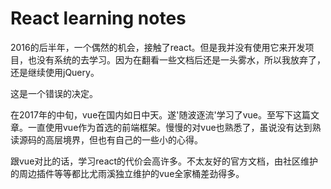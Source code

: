 # React learning notes

2016的后半年，一个偶然的机会，接触了react。但是我并没有使用它来开发项目，也没有系统的去学习。因为在翻看一些文档后还是一头雾水，所以我放弃了，还是继续使用jQuery。

这是一个错误的决定。

在2017年的中旬，vue在国内如日中天。遂'随波逐流'学习了vue。至写下这篇文章。一直使用vue作为首选的前端框架。慢慢的对vue也熟悉了，虽说没有达到熟读源码的高层境界，但也有自己的一些小的心得。

跟vue对比的话，学习react的代价会高许多。不太友好的官方文档，由社区维护的周边插件等等都比尤雨溪独立维护的vue全家桶差劲得多。



